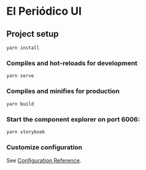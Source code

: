 # El Periódico UI

## Project setup

```
yarn install
```

### Compiles and hot-reloads for development

```
yarn serve
```

### Compiles and minifies for production

```
yarn build
```

### Start the component explorer on port 6006:

```
yarn storybook
```

### Customize configuration

See [Configuration Reference](https://cli.vuejs.org/config/).
